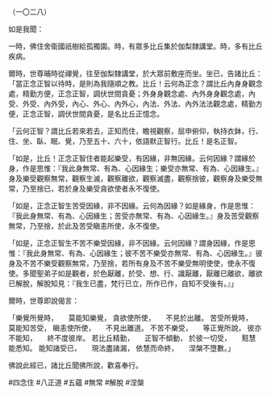 （一〇二八）

如是我聞：

一時，佛住舍衛國祇樹給孤獨園。時，有眾多比丘集於伽梨隸講堂。時，多有比丘疾病。

爾時，世尊晡時從禪覺，往至伽梨隸講堂，於大眾前敷座而坐。坐已，告諸比丘：「當正念正智以待時，是則為我隨順之教。比丘！云何為正念？謂比丘內身身觀念處，精勤方便，正念正智，調伏世間貪憂；外身身觀念處、內外身身觀念處，內受、外受、內外受，內心、外心、內外心，內法、外法、內外法法觀念處，精勤方便，正念正智，調伏世間貪憂，是名比丘正憶念。

「云何正智？謂比丘若來若去，正知而住，瞻視觀察，屈申俯仰，執持衣鉢，行、住、坐、臥、眠、覺，乃至五十、六十，依語默正智行。比丘！是名正智。

「如是，比丘！正念正智住者能起樂受，有因緣，非無因緣。云何因緣？謂緣於身，作是思惟：『我此身無常、有為、心因緣生；樂受亦無常、有為、心因緣生。』身及樂受觀察無常，觀察生滅，觀察離欲，觀察滅盡，觀察捨彼，觀察身及樂受無常，乃至捨已，若於身及樂受貪欲使者永不復使。

「如是，正念正智生苦受因緣，非不因緣。云何為因緣？如是緣身，作是思惟：『我此身無常、有為、心因緣生；苦受亦無常、有為、心因緣生。』身及苦受觀察無常，乃至捨，於此及苦受瞋恚所使，永不復使。

「如是，正念正智生不苦不樂受因緣，非不因緣。云何因緣？謂身因緣，作是思惟：『我此身無常、有為、心因緣生；彼不苦不樂受亦無常、有為、心因緣生。』彼身及不苦不樂受觀察無常，乃至捨，若所有身及不苦不樂受無明使使，使永不復使。多聞聖弟子如是觀者，於色厭離，於受、想、行、識厭離，厭離已離欲，離欲已解脫，解脫知見：『我生已盡，梵行已立，所作已作，自知不受後有。』」

爾時，世尊即說偈言：

「樂覺所覺時，　　莫能知樂覺，
貪欲使所使，　　不見於出離。
苦受所覺時，　　莫能知苦受，
瞋恚使所使，　　不見出離道。
不苦不樂受，　　等正覺所說，
彼亦不能知，　　終不度彼岸。
若比丘精勤，　　正智不傾動，
於彼一切受，　　黠慧能悉知。
能知諸受已，　　現法盡諸漏，
依慧而命終，　　涅槃不墮數。」

佛說此經已，諸比丘聞佛所說，歡喜奉行。




#四念住
#八正道
#五蘊
#無常
#解脫
#涅槃
